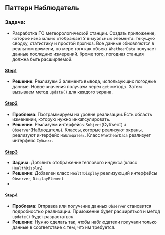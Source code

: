 ## Паттерн Наблюдатель

### Задача:
- Разработка ПО метеорологической станции. Создать приложение, которое изначально отображает 3 визуальных элемента:
текущую сводку, статистику и простой прогноз. Все данные обновляются в реальном времени, по мере того как объект
`WhethearData` получает данные последних измерений. Кроме того, погодная станция должна быть расширяемой.

#### [Step1](Step1)
- **Решение**: Реализуем 3 элемента вывода, использующих погодные данные. Новые значения получаем через `get` методы.
Затем вызываем метод `update()` для каждого экрана.

#### [Step2](Step2)
- **Проблема**: Программируем на уровне реализации. Есть область изменений, которую нужно инкапсулировать.
- **Решение**: Реализуем интерфейсы `Subject`(Субъект) и `Observer`(Наблюдатель).
Классы, которые реализуют экраны, реализуют интерфейс `Наблюдатель`. Класс `WhethearData` реализует интерфейс `Субъект`.

#### [Step3](step3)
- **Задача**: Добавить отображение теплового индекса (класс `HealthDisplay`)
- **Решение**: Добавлен класс `HealthDisplay` реализующий интерфейсы `Observer`, `DisplayElement`
- 
#### [Step4](step4)
- **Проблема**: Отправка или получение данных `Observer` становится подробностью реализации.
Приложение будет расширяться и метод `update()` будет разрастаться.
- **Решение**: Нужно сделать так, чтобы наблюдатели получали только данные в соответствие с тем, что им требуется.